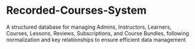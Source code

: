 # Recorded-Courses-System
A structured database for managing Admins, Instructors, Learners, Courses, Lessons, Reviews, Subscriptions, and Course Bundles, following normalization and key relationships to ensure efficient data management

